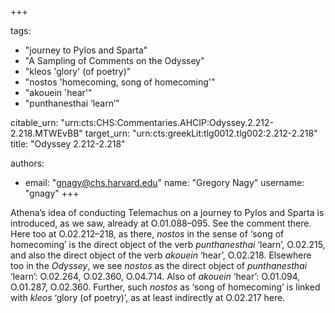 +++

tags:
- "journey to Pylos and Sparta"
- "A Sampling of Comments on the Odyssey"
- "kleos &#39;glory&#39; (of poetry)"
- "nostos &#39;homecoming, song of homecoming&#39;"
- "akouein &#39;hear&#39;"
- "punthanesthai ‘learn’"

citable_urn: "urn:cts:CHS:Commentaries.AHCIP:Odyssey.2.212-2.218.MTWEvBB"
target_urn: "urn:cts:greekLit:tlg0012.tlg002:2.212-2.218"
title: "Odyssey 2.212-2.218"

authors:
- email: "gnagy@chs.harvard.edu"
  name: "Gregory Nagy"
  username: "gnagy"
+++

<p>Athena’s idea of conducting Telemachus on a journey to Pylos and Sparta is introduced, as we saw, already at O.01.088–095. See the comment there. Here too at O.02.212–218, as there, <em>nostos</em> in the sense of ‘song of homecoming’ is the direct object of the verb <em>punthanesthai</em> ‘learn’, O.02.215, and also the direct object of the verb <em>akouein</em> ‘hear’, O.02.218. Elsewhere too in the <em>Odyssey</em>, we see <em>nostos</em> as the direct object of <em>punthanesthai</em> ‘learn’: O.02.264, O.02.360, O.04.714. Also of <em>akouein</em> ‘hear’: O.01.094, O.01.287, O.02.360. Further, such <em>nostos</em> as ‘song of homecoming’ is linked with <em>kleos</em> ‘glory (of poetry)’, as at least indirectly at O.02.217 here. </p>
